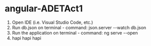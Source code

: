 # angular-ADETAct1
1. Open IDE (i.e. Visual Studio Code, etc.)
2. Run db.json on terminal - command: json.server --watch db.json
3. Run the application on terminal - command: ng serve --open
4. hapi hapi hapi
